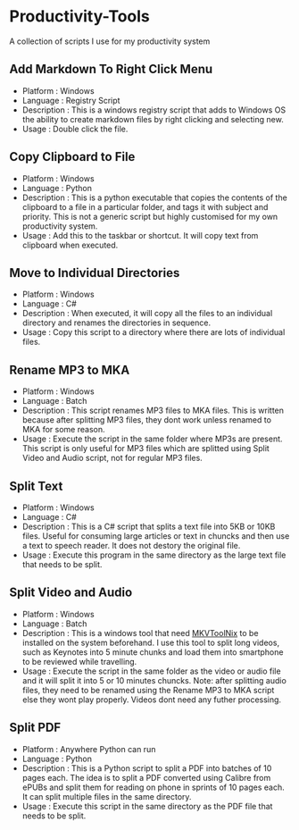 # Productivity-Tools
A collection of scripts I use for my productivity system

## Add Markdown To Right Click Menu
* Platform : Windows
* Language : Registry Script
* Description : This is a windows registry script that adds to Windows OS the ability to create markdown files by right clicking and selecting new.
* Usage : Double click the file.

## Copy Clipboard to File
* Platform : Windows
* Language : Python
* Description : This is a python executable that copies the contents of the clipboard to a file in a particular folder, and tags it with subject and priority. This is not a generic script but highly customised for my own productivity system.
* Usage : Add this to the taskbar or shortcut. It will copy text from clipboard when executed.

## Move to Individual Directories
* Platform : Windows
* Language : C#
* Description : When executed, it will copy all the files to an individual directory and renames the directories in sequence.
* Usage : Copy this script to a directory where there are lots of individual files.

## Rename MP3 to MKA
* Platform : Windows
* Language : Batch
* Description : This script renames MP3 files to MKA files. This is written because after splitting MP3 files, they dont work unless renamed to MKA for some reason.
* Usage : Execute the script in the same folder where MP3s are present. This script is only useful for MP3 files which are splitted using Split Video and Audio script, not for regular MP3 files.

## Split Text
* Platform : Windows
* Language : C#
* Description : This is a C# script that splits a text file into 5KB or 10KB files. Useful for consuming large articles or text in chuncks and then use a text to speech reader. It does not destory the original file.
* Usage : Execute this program in the same directory as the large text file that needs to be split. 

## Split Video and Audio
* Platform : Windows
* Language : Batch
* Description : This is a windows tool that need [MKVToolNix](https://www.videohelp.com/software/MKVToolNix) to be installed on the system beforehand. I use this tool to split long videos, such as Keynotes into 5 minute chunks and load them into smartphone to be reviewed while travelling.
* Usage : Execute the script in the same folder as the video or audio file and it will split it into 5 or 10 minutes chuncks. Note: after splitting audio files, they need to be renamed using the Rename MP3 to MKA script else they wont play properly. Videos dont need any futher processing.


## Split PDF
* Platform : Anywhere Python can run
* Language : Python
* Description : This is a Python script to split a PDF into batches of 10 pages each. The idea is to split a PDF converted using Calibre from ePUBs and split them for reading on phone in sprints of 10 pages each. It can split multiple files in the same directory.
* Usage : Execute this script in the same directory as the PDF file that needs to be split.